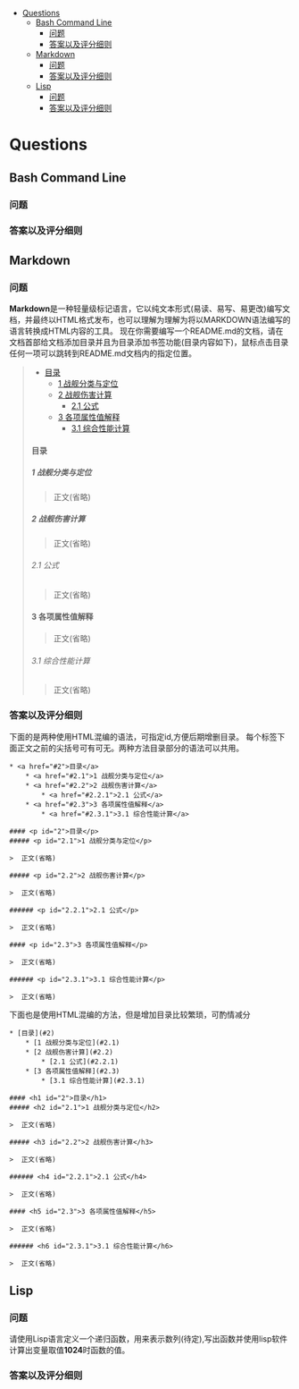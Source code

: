 * <a href="#1">Questions</a>
    * <a href="#1.1">Bash Command Line</a>
        * <a href="#1.1.1">问题</a>
        * <a href="#1.1.2">答案以及评分细则</a>
    * <a href="#1.2">Markdown</a>
        * <a href="#1.2.1">问题</a>
        * <a href="#1.2.2">答案以及评分细则</a>
    * <a href="#1.3">Lisp</a>
        * <a href="#1.3.1">问题</a>
        * <a href="#1.3.2">答案以及评分细则</a>

# <p id="1">Questions</p>

## <p id="1.1">Bash Command Line</p>

### <p id="1.1.1">问题</p>

### <p id="1.1.2">答案以及评分细则</p>

## <p id="1.2">Markdown</p>
### <p id="1.2.1">问题</p>

**Markdown**是一种轻量级标记语言，它以纯文本形式(易读、易写、易更改)编写文档，并最终以HTML格式发布，也可以理解为理解为将以MARKDOWN语法编写的语言转换成HTML内容的工具。
现在你需要编写一个README.md的文档，请在文档首部给文档添加目录并且为目录添加书签功能(目录内容如下)，鼠标点击目录任何一项可以跳转到README.md文档内的指定位置。

> * <a href="#2">目录</a>
>     * <a href="#2.1">1 战舰分类与定位</a>
>     * <a href="#2.2">2 战舰伤害计算</a>
>         * <a href="#2.2.1">2.1 公式</a>
>     * <a href="#2.3">3 各项属性值解释</a>
>         * <a href="#2.3.1">3.1 综合性能计算</a>
> 
> #### <p id="2">目录</p>
> ##### <p id="2.1">1 战舰分类与定位</p>
> 
>>  正文(省略)
> 
> ##### <p id="2.2">2 战舰伤害计算</p>
> 
>>  正文(省略)
> 
> ###### <p id="2.2.1">2.1 公式</p>
> 
>>  正文(省略)
> 
> #### <p id="2.3">3 各项属性值解释</p>
> 
>>  正文(省略)
> 
> ###### <p id="2.3.1">3.1 综合性能计算</p>
> 
>>  正文(省略)

### <p id="1.2,2">答案以及评分细则</p>

下面的是两种使用HTML混编的语法，可指定id,方便后期增删目录。
每个标签下面正文之前的尖括号可有可无。两种方法目录部分的语法可以共用。

    * <a href="#2">目录</a>
        * <a href="#2.1">1 战舰分类与定位</a>
        * <a href="#2.2">2 战舰伤害计算</a>
            * <a href="#2.2.1">2.1 公式</a>
        * <a href="#2.3">3 各项属性值解释</a>
            * <a href="#2.3.1">3.1 综合性能计算</a>
     
    #### <p id="2">目录</p>
    ##### <p id="2.1">1 战舰分类与定位</p>
     
    >  正文(省略)
     
    ##### <p id="2.2">2 战舰伤害计算</p>
     
    >  正文(省略)
     
    ###### <p id="2.2.1">2.1 公式</p>
     
    >  正文(省略)
     
    #### <p id="2.3">3 各项属性值解释</p>
     
    >  正文(省略)
     
    ###### <p id="2.3.1">3.1 综合性能计算</p>
     
    >  正文(省略)

下面也是使用HTML混编的方法，但是增加目录比较繁琐，可酌情减分

    * [目录](#2)
        * [1 战舰分类与定位](#2.1)
        * [2 战舰伤害计算](#2.2)
            * [2.1 公式](#2.2.1)
        * [3 各项属性值解释](#2.3)
            * [3.1 综合性能计算](#2.3.1)

    #### <h1 id="2">目录</h1>
    ##### <h2 id="2.1">1 战舰分类与定位</h2>
     
    >  正文(省略)
     
    ##### <h3 id="2.2">2 战舰伤害计算</h3>
     
    >  正文(省略)
     
    ###### <h4 id="2.2.1">2.1 公式</h4>
     
    >  正文(省略)
     
    #### <h5 id="2.3">3 各项属性值解释</h5>
     
    >  正文(省略)
     
    ###### <h6 id="2.3.1">3.1 综合性能计算</h6>
     
    >  正文(省略)

## <p id="1.3">Lisp</p>
### <p id="1.3.1">问题</p>

请使用Lisp语言定义一个递归函数，用来表示数列(待定),写出函数并使用lisp软件计算出变量取值**1024**时函数的值。


### <p id="1.3.2">答案以及评分细则</p>
